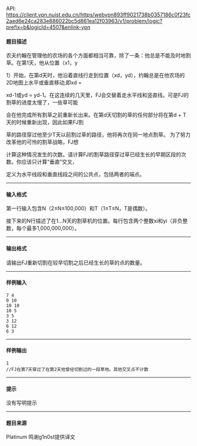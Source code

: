 API: https://client.vpn.nuist.edu.cn/https/webvpn893ff9021738b0357186c0f23fc2aed6e24ca283e886022bc5d861ea12f03963/v1/problem/logic?prefix=b&logicId=4507&enlink-vpn

#### 题目描述

农夫约翰在管理他的农场的各个方面都相当可靠，除了一条：他总是不能及时地割草。在第1天，他从位置（x1，y

1）开始，在第d天时，他沿着直线行走到位置（xd，yd），约翰总是在他农场的2D地图上水平或垂直移动;即xd = 

xd-1或yd = yd-1。在这连续的几天里，FJ会交替着走水平线和竖直线。可是FJ的割草的进度太慢了，一些草可能

会在他完成所有割草之前重新长出来。在第d天切割的草的任何部分将在第d + T天的时候重新出现，因此如果FJ割

草的路径穿过他至少T天以前割过草的路径，他将再次在同一地点割草。 为了努力改革他的可怜的割草战略，FJ想

计算这种情况发生的次数。请计算FJ的割草路径穿过草已经生长的早期区段的次数。你应该只计算“垂直”交叉，

定义为水平线段和垂直线段之间的公共点，包括两者的端点。

---

#### 输入格式

第一行输入包含N（2≤N≤100,000）和T（1≤T≤N，T是偶数）。

接下来的N行描述了在1...N天的割草机的位置。每行包含两个整数xi和yi（非负整数，每个最多1,000,000,000）。

---

#### 输出格式

请输出FJ重新切割在较早切割之后已经生长的草的点的数量。

---

#### 样例输入
```
7 4
0 10
10 10
10 5
3 5
3 12
6 12
6 3
```

---

#### 样例输出
```
1
//FJ在第7天穿过了在第2天他曾经切割过的一段草地。其他交叉点不计数
```

---

#### 提示

没有写明提示

---

#### 题目来源

Platinum 鸣谢g1n0st提供译文